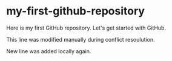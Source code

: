 # my-first-github-repository
Here is my first GitHub repository. Let's get started with GitHub.

This line was modified manually during conflict resoulution.

New line was added locally again.
